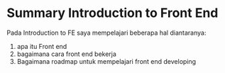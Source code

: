 # Summary Introduction to Front End

Pada Introduction to FE saya mempelajari beberapa hal diantaranya:
1. apa itu Front end
2. bagaimana cara front end bekerja
3. Bagaimana roadmap untuk mempelajari front end developing
